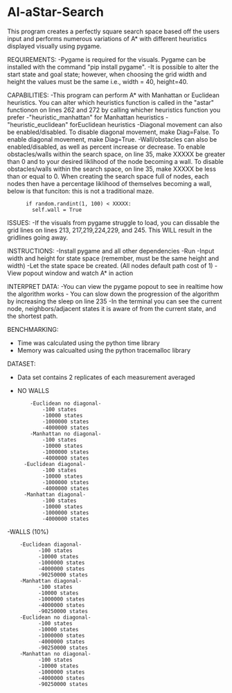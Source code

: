 ﻿# AI-aStar-Search
This program creates a perfectly square search space based off the users input and performs numerous variations of A* with different heuristics displayed visually using pygame.

REQUIREMENTS: 
-Pygame is required for the visuals. Pygame can be installed with the command "pip install pygame".
-It is possible to alter the start state and goal state; however, when choosing the grid width and height the values must be the same i.e., width = 40, height=40.

CAPABILITIES:
-This program can perform A* with Manhattan or Euclidean heuristics. You can alter which heuristics function is called in the "astar" functionon on lines 262 and 272 by calling whicher heuristics function you prefer
      -"heuristic_manhattan"  for Manhattan heuristics
      -"heuristic_euclidean"  forEuclidean heuristics
-Diagonal movement can also be enabled/disabled. To disable diagonal movement, make Diag=False. To enable diagonal movement, make Diag=True.
-Wall/obstacles can also be enabled/disabled, as well as percent increase or decrease. To enable obstacles/walls within the search space, on line 35, make XXXXX be greater than 0 and to your desired liklihood of the node becoming a wall. To disable obstacles/walls within the search space, on line 35, make XXXXX be less than or equal to 0. When creating the search space full of nodes, each nodes then have a percentage liklihood of themselves becoming a wall, below is that funciton: this is not a traditional maze.
          
          if random.randint(1, 100) < XXXXX:
            self.wall = True
            
ISSUES:
-If the visuals from pygame struggle to load, you can dissable the grid lines on lines 213, 217,219,224,229, and 245. This WILL result in the gridlines going away.

INSTRUCTIONS:
-Install pygame and all other dependencies
-Run
-Input width and height for state space (remember, must be the same height and width)
-Let the state space be created. (All nodes default path cost of 1)
-View popout window and watch A* in action

INTERPRET DATA:
-You can view the pygame popout to see in realtime how the algorithm works
      - You can slow down the progression of the algorithm by increasing the sleep on line 235
-In the terminal you can see the current node, neighbors/adjacent states it is aware of from the current state, and the shortest path.

BENCHMARKING:
- Time was calculated using the python time library
- Memory was calcualted using the python tracemalloc library

DATASET:
- Data set contains 2 replicates of each measurement averaged
- NO WALLS
  
          -Euclidean no diagonal-
              -100 states
              -10000 states
              -1000000 states
              -4000000 states
          -Manhattan no diagonal-
              -100 states
              -10000 states
              -1000000 states
              -4000000 states
        -Euclidean diagonal-
              -100 states
              -10000 states
              -1000000 states
              -4000000 states
        -Manhattan diagonal-
              -100 states
              -10000 states
              -1000000 states
              -4000000 states
-WALLS (10%)   

        -Euclidean diagonal-
              -100 states
              -10000 states
              -1000000 states
              -4000000 states
              -90250000 states
        -Manhattan diagonal-
              -100 states
              -10000 states
              -1000000 states
              -4000000 states
              -90250000 states
        -Euclidean no diagonal-
              -100 states
              -10000 states
              -1000000 states
              -4000000 states
              -90250000 states
        -Manhattan no diagonal-
              -100 states
              -10000 states
              -1000000 states
              -4000000 states
              -90250000 states
